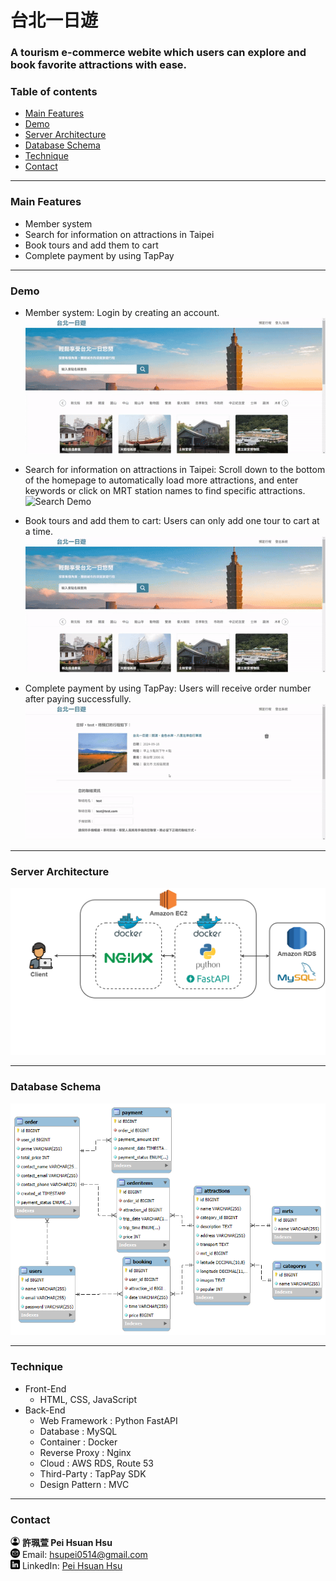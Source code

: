 # 台北一日遊

### A tourism e-commerce webite which users can explore and book favorite attractions with ease.

### Table of contents

- [Main Features](#main-features)
- [Demo](#demo)
- [Server Architecture](#server-architecture)
- [Database Schema](#database-schema)
- [Technique](#technique)
- [Contact](#contact)

---

### Main Features

- Member system
- Search for information on attractions in Taipei
- Book tours and add them to cart
- Complete payment by using TapPay

---

### Demo

- Member system: Login by creating an account.
![Login Demo](./static/gif/login.gif)

- Search for information on attractions in Taipei: Scroll down to the bottom of the homepage to automatically load more attractions, and enter keywords or click on MRT station names to find specific attractions.
![Search Demo](./static/gif/search.gif)

- Book tours and add them to cart: Users can only add one tour to cart at a time.
![Book Demo](./static/gif/book.gif)

- Complete payment by using TapPay: Users will receive order number after paying successfully.
![Pay Demo](./static/gif/pay.gif)

---

### Server Architecture
![architecture](./static/images/architecture.png)

---

### Database Schema
![database](./static/images/database-ERD.png)

---

### Technique

- Front-End
    - HTML, CSS, JavaScript
- Back-End
    - Web Framework : Python FastAPI
    - Database : MySQL
    - Container : Docker
    - Reverse Proxy : Nginx
    - Cloud : AWS RDS, Route 53
    - Third-Party : TapPay SDK
    - Design Pattern : MVC

---

### Contact
<img src="/static/images/account.png" width="15"/> **許珮萱 Pei Hsuan Hsu**  
<img src="/static/images/email.png" width="15"/> Email: [hsupei0514@gmail.com](mailto:hsupei0514@gmail.com)  
<img src="/static/images/linkedin.png" width="15"/> LinkedIn: [Pei Hsuan Hsu](https://www.linkedin.com/in/pei-hsuan-hsu-0841a52bb/)
